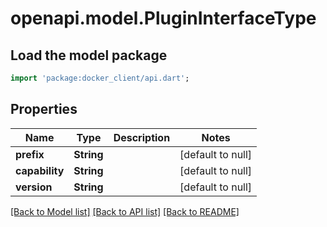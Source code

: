 # openapi.model.PluginInterfaceType

## Load the model package
```dart
import 'package:docker_client/api.dart';
```

## Properties
Name | Type | Description | Notes
------------ | ------------- | ------------- | -------------
**prefix** | **String** |  | [default to null]
**capability** | **String** |  | [default to null]
**version** | **String** |  | [default to null]

[[Back to Model list]](../README.md#documentation-for-models) [[Back to API list]](../README.md#documentation-for-api-endpoints) [[Back to README]](../README.md)


